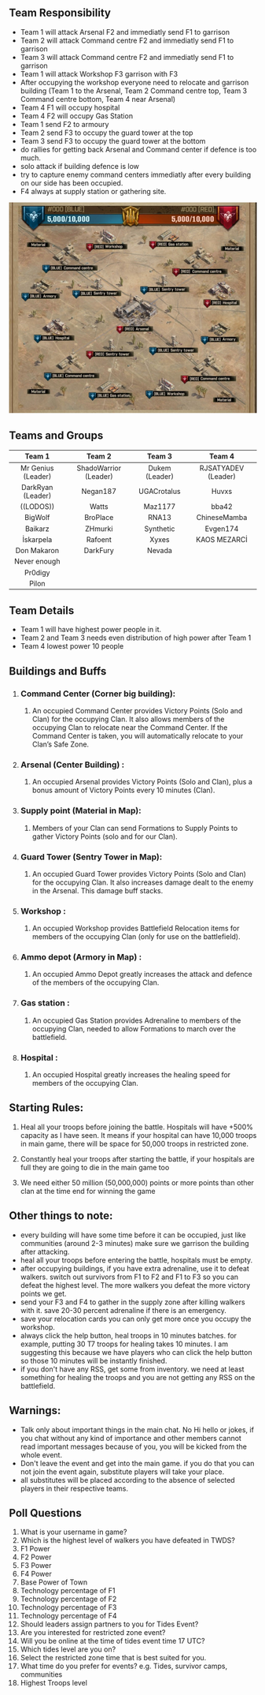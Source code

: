 ## Team Responsibility
- Team 1 will attack Arsenal F2 and immediatly send F1 to garrison
- Team 2 will attack Command centre F2 and immediatly send F1 to garrison
- Team 3 will attack Command centre F2 and immediatly send F1 to garrison
- Team 1 will attack Workshop F3 garrison with F3
- After occupying the workshop everyone need to relocate and garrison building (Team 1 to the Arsenal, Team 2 Command centre top, Team 3 Command centre bottom, Team 4 near Arsenal)
- Team 4 F1 will occupy hospital
- Team 4 F2 will occupy Gas Station
- Team 1 send F2 to armoury
- Team 2 send F3 to occupy the guard tower at the top
- Team 3 send F3 to occupy the guard tower at the bottom
- do rallies for getting back Arsenal and Command center if defence is too much.
- solo attack if building defence is low
- try to capture enemy command centers immediatly after every building on our side has been occupied.
- F4 always at supply station or gathering site.

![BattleField](Battlefield.jpg)

## **Teams and Groups**
| Team 1             | Team 2                | Team 3         | Team 4              |
|:------------------:|:---------------------:|:--------------:|:-------------------:|
| Mr Genius (Leader) | ShadoWarrior (Leader) | Dukem (Leader) | RJSATYADEV (Leader) |
| DarkRyan (Leader)  | Negan187              | UGACrotalus    | Huvxs               |
| ((LODOS))          | Watts                 | Maz1177        | bba42               |
| BigWolf            | BroPlace              | RNA13          | ChineseMamba        |
| Baikarz            | ZHmurki               | Synthetic      | Evgen174            |
| İskarpela          | Rafoent               | Xyxes          | KAOS MEZARCİ        |
| Don Makaron        | DarkFury              | Nevada         |                     |
| Never enough       |                       |                |                     |
| Pr0digy            |                       |                |                     |
| Pilon              |                       |                |                     |

## **Team Details**
- Team 1 will have highest power people in it.
- Team 2 and Team 3 needs even distribution of high power after Team 1
- Team 4 lowest power 10 people

## **Buildings and Buffs**

1.  ### **Command Center (Corner big building):**

    1.  An occupied Command Center provides Victory Points (Solo and Clan) for the occupying Clan. It also allows members of the occupying Clan to relocate near the Command Center. If the Command Center is taken, you will automatically relocate to your Clan’s Safe Zone.

2.  ### **Arsenal (Center Building) :**

    1.  An occupied Arsenal provides Victory Points (Solo and Clan), plus a bonus amount of Victory Points every 10 minutes (Clan).

3.  ### **Supply point (Material in Map):**

    1.  Members of your Clan can send Formations to Supply Points to gather Victory Points (solo and for our Clan).

4.  ### **Guard Tower (Sentry Tower in Map):**

    1.  An occupied Guard Tower provides Victory Points (Solo and Clan) for the occupying Clan. It also increases damage dealt to the enemy in the Arsenal. This damage buff stacks.

5.  ### **Workshop :**

    1.  An occupied Workshop provides Battlefield Relocation items for members of the occupying Clan (only for use on the battlefield).

6.  ### **Ammo depot (Armory in Map) :**

    1.  An occupied Ammo Depot greatly increases the attack and defence of the members of the occupying Clan.

7.  ### **Gas station :**

    1.  An occupied Gas Station provides Adrenaline to members of the occupying Clan, needed to allow Formations to march over the battlefield.

8.  ### **Hospital :**

    1.  An occupied Hospital greatly increases the healing speed for members of the occupying Clan.

##  **Starting Rules:**

1.  Heal all your troops before joining the battle. Hospitals will have +500% capacity as I have seen. It means if your hospital can have 10,000 troops in main game, there will be space for 50,000 troops in restricted zone. 

2.  Constantly heal your troops after starting the battle, if your hospitals are full they are going to die in the main game too

3.  We need either 50 million (50,000,000) points or more points than other clan at the time end for winning the game

## Other things to note:
- every building will have some time before it can be occupied, just like communities (around 2-3 minutes) make sure we garrison the building after attacking.
- heal all your troops before entering the battle, hospitals must be empty.
- after occupying buildings, if you have extra adrenaline, use it to defeat walkers. switch out survivors from F1 to F2 and F1 to F3 so you can defeat the highest level. The more walkers you defeat the more victory points we get. 
- send your F3 and F4 to gather in the supply zone after killing walkers with it. save 20-30 percent adrenaline if there is an emergency.
- save your relocation cards you can only get more once you occupy the workshop.
- always click the help button, heal troops in 10 minutes batches. for example, putting 30 T7 troops for healing takes 10 minutes. I am suggesting this because we have players who can click the help button so those 10 minutes will be instantly finished.
- if you don't have any RSS, get some from inventory. we need at least something for healing the troops and you are not getting any RSS on the battlefield.

## Warnings:
- Talk only about important things in the main chat. No Hi hello or jokes, if you chat without any kind of importance and other members cannot read important messages because of you, you will be kicked from the whole event.
- Don't leave the event and get into the main game. if you do that you can not join the event again, substitute players will take your place.
- all substitutes will be placed according to the absence of selected players in their respective teams.

## Poll Questions
1. What is your username in game?
2. Which is the highest level of walkers you have defeated in TWDS?
3. F1 Power
4. F2 Power
5. F3 Power
6. F4 Power
7. Base Power of Town
8. Technology percentage of F1
9. Technology percentage of F2
10. Technology percentage of F3
11. Technology percentage of F4
12. Should leaders assign partners to you for Tides Event?
13. Are you interested for restricted zone event?
14. Will you be online at the time of tides event time 17 UTC?
15. Which tides level are you on?
16. Select the restricted zone time that is best suited for you.
17. What time do you prefer for events? e.g. Tides, survivor camps, communities
18. Highest Troops level
